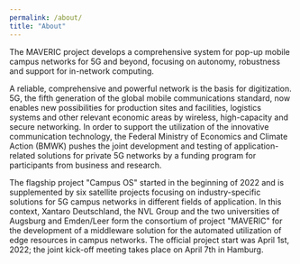 ```yaml
---
permalink: /about/
title: "About"
---
```


The MAVERIC project develops a comprehensive system for pop-up mobile campus networks for 5G and beyond, focusing on autonomy, robustness and support for in-network computing.


A reliable, comprehensive and powerful network is the basis for
digitization. 5G, the fifth generation of the global mobile
communications standard, now enables new possibilities for production
sites and facilities, logistics systems and other relevant economic
areas by wireless, high-capacity and secure networking. In order to
support the utilization of the innovative communication technology,
the Federal Ministry of Economics and Climate Action (BMWK) pushes the
joint development and testing of application-related solutions for
private 5G networks by a funding program for participants from
business and research.

The flagship project "Campus OS" started in the beginning of 2022 and
is supplemented by six satellite projects focusing on
industry-specific solutions for 5G campus networks in different fields
of application. In this context, Xantaro Deutschland, the NVL Group
and the two universities of Augsburg and Emden/Leer form the
consortium of project "MAVERIC" for the development of a middleware
solution for the automated utilization of edge resources in campus
networks. The official project start was April 1st, 2022; the joint
kick-off meeting takes place on April 7th in Hamburg.
